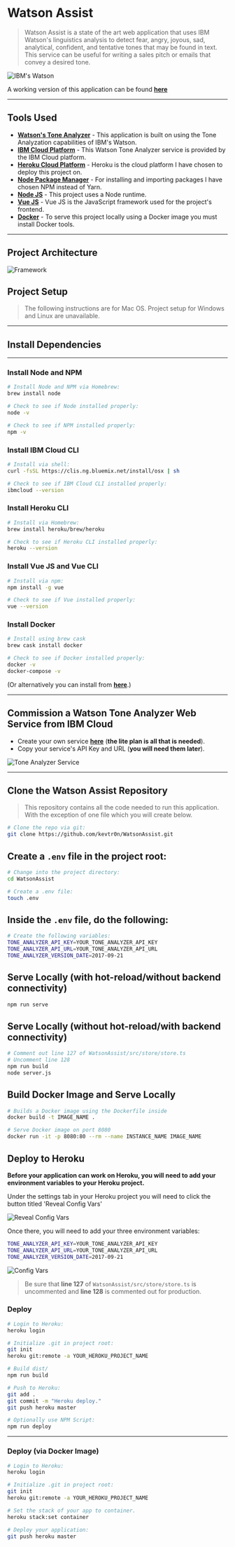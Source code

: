 # Watson Assist

> Watson Assist is a state of the art web application that uses IBM Watson's linguistics analysis to detect fear, angry, joyous, sad, analytical, confident, and tentative tones that may be found in text. This service can be useful for writing a sales pitch or emails that convey a desired tone.

![IBM's Watson](./src/assets/watson_md.png)

A working version of this application can be found **[here](https://watson-assist.herokuapp.com)**

___

## **Tools Used**

* **[Watson's Tone Analyzer](https://www.ibm.com/watson/services/tone-analyzer/)** - This application is built on using the Tone Analyzation capabilities of IBM's Watson.
* **[IBM Cloud Platform](https://www.ibm.com/cloud/)** - This Watson Tone Analyzer service is provided by the IBM Cloud platform.
* **[Heroku Cloud Platform](https://www.heroku.com/)** - Heroku is the cloud platform I have chosen to deploy this project on.
* **[Node Package Manager](https://www.npmjs.com/)** - For installing and importing packages I have chosen NPM instead of Yarn.
* **[Node JS](https://nodejs.org/en/)** - This project uses a Node runtime.
* **[Vue JS](https://vuejs.org/)** - Vue JS is the JavaScript framework used for the project's frontend.
* **[Docker](https://www.docker.com/)** - To serve this project locally using a Docker image you must install Docker tools.

___

## **Project Architecture**

![Framework](./src/assets/diagram.png)

## **Project Setup**

>The following instructions are for Mac OS.
>Project setup for Windows and Linux are unavailable.

___

## **Install Dependencies**

___

### Install Node and NPM

``` bash
# Install Node and NPM via Homebrew:
brew install node

# Check to see if Node installed properly:
node -v

# Check to see if NPM installed properly:
npm -v
```

### Install IBM Cloud CLI

``` bash
# Install via shell:
curl -fsSL https://clis.ng.bluemix.net/install/osx | sh

# Check to see if IBM Cloud CLI installed properly:
ibmcloud --version
```

### Install Heroku CLI

``` bash
# Install via Homebrew:
brew install heroku/brew/heroku

# Check to see if Heroku CLI installed properly:
heroku --version
```

### Install Vue JS and Vue CLI

``` bash
# Install via npm:
npm install -g vue

# Check to see if Vue installed properly:
vue --version
```

### Install Docker

``` bash
# Install using brew cask
brew cask install docker

# Check to see if Docker installed properly:
docker -v
docker-compose -v
```

(Or alternatively you can install from **[here](https://store.docker.com/editions/community/docker-ce-desktop-mac)**.)

___

## Commission a Watson Tone Analyzer Web Service from IBM Cloud

* Create your own service **[here](https://www.ibm.com/watson/services/tone-analyzer/)** (**the lite plan is all that is needed**).
* Copy your service's API Key and URL (**you will need them later**).

![Tone Analyzer Service](./src/assets/tone-analyzer.png)

___

## Clone the Watson Assist Repository

> This repository contains all the code needed to run this application. With the exception of one file which you will create below.

``` bash
# Clone the repo via git:
git clone https://github.com/kevtr0n/WatsonAssist.git
```

## Create a ```.env``` file in the project root:

``` bash
# Change into the project directory:
cd WatsonAssist

# Create a .env file:
touch .env
```

## Inside the ```.env``` file, do the following:

``` bash
# Create the following variables:
TONE_ANALYZER_API_KEY=YOUR_TONE_ANALYZER_API_KEY
TONE_ANALYZER_API_URL=YOUR_TONE_ANALYZER_API_URL
TONE_ANALYZER_VERSION_DATE=2017-09-21
```

## Serve Locally (with hot-reload/without backend connectivity)

``` bash
npm run serve
```

## Serve Locally (without hot-reload/with backend connectivity)

``` bash
# Comment out line 127 of WatsonAssist/src/store/store.ts
# Uncomment line 128
npm run build
node server.js
```

## Build Docker Image and Serve Locally

``` bash
# Builds a Docker image using the Dockerfile inside
docker build -t IMAGE_NAME .

# Serve Docker image on port 8080
docker run -it -p 8080:80 --rm --name INSTANCE_NAME IMAGE_NAME
```

## Deploy to Heroku

**Before your application can work on Heroku, you will need to add your environment variables to your Heroku project.**

Under the settings tab in your Heroku project you will need to click the button titled 'Reveal Config Vars'

![Reveal Config Vars](./src/assets/button.png)

Once there, you will need to add your three environment variables:

``` bash
TONE_ANALYZER_API_KEY=YOUR_TONE_ANALYZER_API_KEY
TONE_ANALYZER_API_URL=YOUR_TONE_ANALYZER_API_URL
TONE_ANALYZER_VERSION_DATE=2017-09-21
```

![Config Vars](./src/assets/vars.png)

> Be sure that **line 127** of ```WatsonAssist/src/store/store.ts``` is uncommented and **line 128** is commented out for production.

### Deploy

``` bash
# Login to Heroku:
heroku login

# Initialize .git in project root:
git init
heroku git:remote -a YOUR_HEROKU_PROJECT_NAME

# Build dist/
npm run build

# Push to Heroku:
git add .
git commit -m "Heroku deploy."
git push heroku master

# Optionally use NPM Script:
npm run deploy
```

___

### Deploy (via Docker Image)

``` bash
# Login to Heroku:
heroku login

# Initialize .git in project root:
git init
heroku git:remote -a YOUR_HEROKU_PROJECT_NAME

# Set the stack of your app to container.
heroku stack:set container

# Deploy your application:
git push heroku master
```
